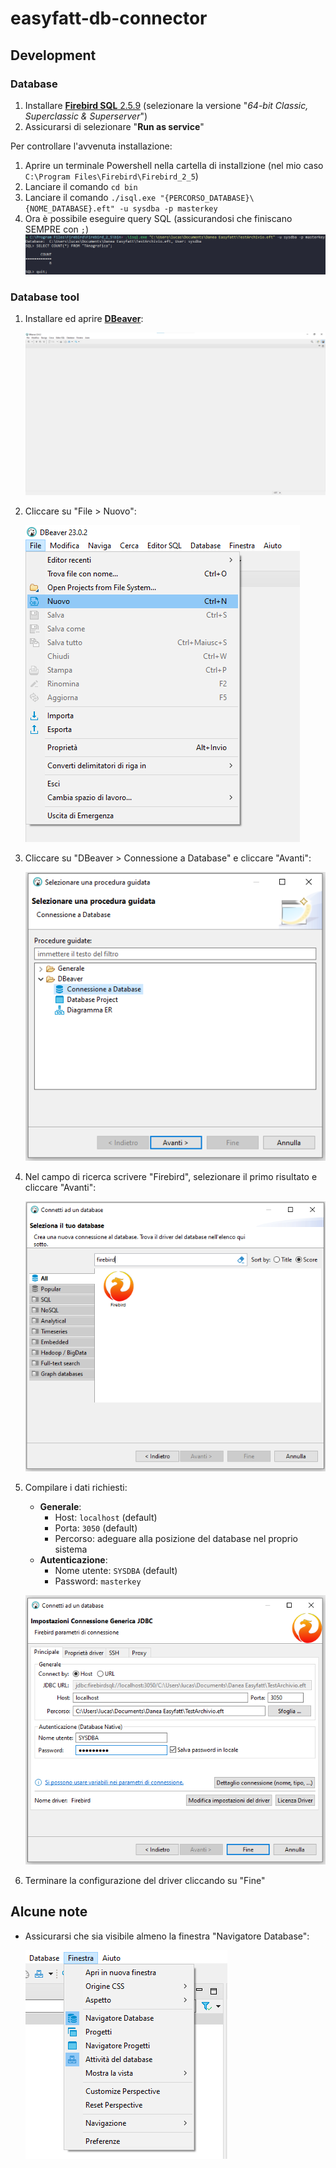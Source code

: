 # easyfatt-db-connector

## Development

### Database

1. Installare [**Firebird SQL** 2.5.9](https://firebirdsql.org/en/firebird-2-5/) (selezionare la versione "_64-bit Classic, Superclassic & Superserver_")
2. Assicurarsi di selezionare "**Run as service**"

Per controllare l'avvenuta installazione:

1. Aprire un terminale Powershell nella cartella di installzione (nel mio caso `C:\Program Files\Firebird\Firebird_2_5`)
2. Lanciare il comando `cd bin`
3. Lanciare il comando `./isql.exe "{PERCORSO_DATABASE}\{NOME_DATABASE}.eft" -u sysdba -p masterkey`
4. Ora è possibile eseguire query SQL (assicurandosi che finiscano SEMPRE con `;`)
   ![picture 10](images/b84c1a8129e2b6860dd8fb3ca97956e01f1df8ab2447a4b3a79aa503a7389066.png)  

### Database tool

1. Installare ed aprire [**DBeaver**](https://dbeaver.io/):

   ![picture 1](images/6ad115036db6d0cacd65cd56fd433824e02255f08aad3bfe807015622b98d251.png)  

2. Cliccare su "File > Nuovo":

   ![picture 3](images/5bf1d7e5c76f4d7428abc4f7dcaed9aefbb74c04a4adaa944446dfa714d13f9d.png)  

3. Cliccare su "DBeaver > Connessione a Database" e cliccare "Avanti":

   ![picture 2](images/b871bea2ba76855114647dff6732888f05cc37831d177b7172c90f9b581e54df.png)  

4. Nel campo di ricerca scrivere "Firebird", selezionare il primo risultato e cliccare "Avanti":

   ![picture 4](images/a1c9c3910a6054f08b630aa07e697704c3f834011b9666c6ba76d77f80a1c7bf.png)

5. Compilare i dati richiesti:
   - **Generale**:
     - Host: `localhost` (default)
     - Porta: `3050` (default)
     - Percorso: adeguare alla posizione del database nel proprio sistema
   - **Autenticazione**:
     - Nome utente: `SYSDBA` (default)
     - Password: `masterkey`

   ![picture 8](images/25f4675dde1c3ead454938029857e73e3c2ab931f5a3308e5a72bbf3c0c448d9.png)  

6. Terminare la configurazione del driver cliccando su "Fine"

## Alcune note

- Assicurarsi che sia visibile almeno la finestra "Navigatore Database":

  ![picture 9](images/4296d83f4dc4bcd259c117af17cc52b8084a220ecb46b1ca086c22fd7a760d85.png)  
